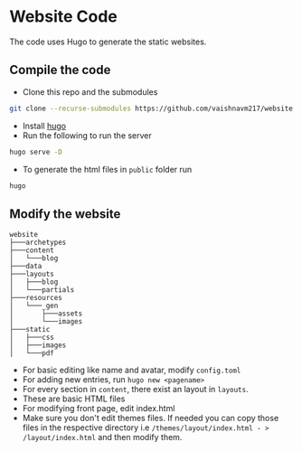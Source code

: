 # Website Code

The code uses Hugo to generate the static websites.
## Compile the code
- Clone this repo and the submodules
```bash
git clone --recurse-submodules https://github.com/vaishnavm217/website
```
- Install [hugo](https://gohugo.io)
- Run the following to run the server
```bash
hugo serve -D
```
- To generate the html files in `public` folder run
```bash
hugo
```

## Modify the website
```               
website
├───archetypes
├───content
│   └───blog
├───data
├───layouts
│   ├───blog
│   └───partials
├───resources
│   └───_gen
│       ├───assets
│       └───images
├───static
│   ├───css
│   ├───images
│   └───pdf               
```
- For basic editing like name and avatar, modify `config.toml`
- For adding new entries, run `hugo new <pagename>`
- For every section in `content`, there exist an layout in `layouts`.
- These are basic HTML files
- For modifying front page, edit index.html
- Make sure you don't edit themes files. If needed you can copy those files in the respective directory i.e `/themes/layout/index.html - > /layout/index.html` and then modify them.
